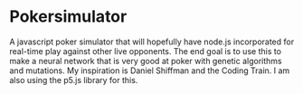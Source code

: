 # Pokersimulator
A javascript poker simulator that will hopefully have node.js incorporated for real-time play against other live opponents.  The end goal is to use this to make a neural network that is very good at poker with genetic algorithms and mutations.  My inspiration is Daniel Shiffman and the Coding Train.  I am also using the p5.js library for this.
